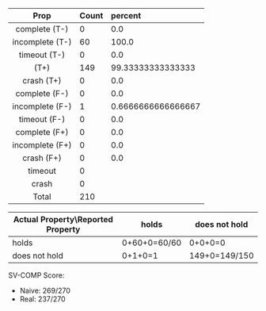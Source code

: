 
| Prop | Count | percent |
|:----:|:------|:--|
|complete   (T-)|0| 0.0 |
|incomplete (T-)|60|100.0 |
|timeout    (T-)|0|0.0 |
|           (T+)|149|99.33333333333333 |
|crash      (T+)|0|0.0 |
|complete   (F-)|0|0.0 |
|incomplete (F-)|1|0.6666666666666667 |
|timeout    (F-)|0|0.0 |
|complete   (F+)|0|0.0 |
|incomplete (F+)|0|0.0 |
|crash      (F+)|0|0.0 |
|timeout        |0| |
|crash          |0| |
|Total          |210| |

| Actual Property\Reported Property | holds | does not hold |
|------------------------------------|-------|---------------|
| holds | 0+60+0=60/60 | 0+0+0=0 |
| does not hold | 0+1+0=1 | 149+0=149/150 |

SV-COMP Score:

* Naive: 269/270
* Real: 237/270

